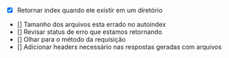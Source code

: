 - [x] Retornar index quando ele existir em um diretório
- [] Tamanho dos arquivos esta errado no autoindex
- [] Revisar status de erro que estamos retornando
- [] Olhar para o método da requisição
- [] Adicionar headers necessário nas respostas geradas com arquivos
